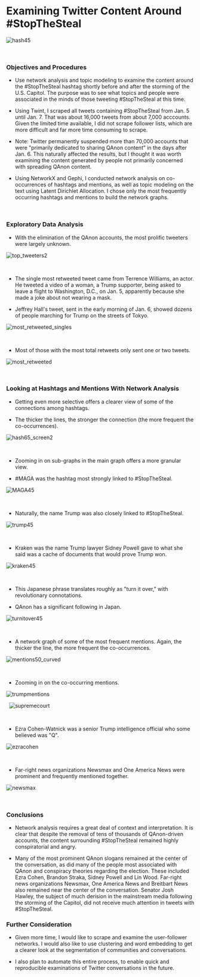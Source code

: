 # Examining Twitter Content Around #StopTheSteal


![hash45](https://user-images.githubusercontent.com/29707241/119089742-3f397b80-b9d0-11eb-979b-1a327f737211.png)

&nbsp;

### Objectives and Procedures

* Use network analysis and topic modeling to examine the content around the #StopTheSteal hashtag shortly before and after the storming of the U.S. Capitol. The purpose was to see what topics and people were associated in the minds of those tweeting #StopTheSteal at this time.

* Using Twint, I scraped all tweets containing #StopTheSteal from Jan. 5 until Jan. 7. That was about 16,000 tweets from about 7,000 acccounts. Given the limited time available, I did not scrape follower lists, which are more difficult and far more time consuming to scrape. 

* Note: Twitter permanently suspended more than 70,000 accounts that were "primarily dedicated to sharing QAnon content" in the days after Jan. 6. This naturally affected the results, but I thought it was worth examining the content generated by people not primarily concerned with spreading QAnon content.

* Using NetworkX and Gephi, I conducted network analysis on co-occurrences of hashtags and mentions, as well as topic modeling on the text using Latent Dirichlet Allocation. I chose only the most frequently occurring hashtags and mentions to build the network graphs.

&nbsp;
### Exploratory Data Analysis

* With the elimination of the QAnon accounts, the most prolific tweeters were largely unknown.

![top_tweeters2](https://user-images.githubusercontent.com/29707241/120519959-d9b69900-c398-11eb-88aa-884111191b43.png)

&nbsp;
* The single most retweeted tweet came from Terrence Williams, an actor. He tweeted a video of a woman, a Trump supporter, being asked to leave a flight to Washington, D.C., on Jan. 5, apparently because she made a joke about not wearing a mask. 

* Jeffrey Hall's tweet, sent in the early morning of Jan. 6, showed dozens of people marching for Trump on the streets of Tokyo.


![most_retweeted_singles](https://user-images.githubusercontent.com/29707241/120520270-35812200-c399-11eb-929c-38bc6e1f62dd.png)

&nbsp;

* Most of those with the most total retweets only sent one or two tweets. 

![most_retweeted](https://user-images.githubusercontent.com/29707241/120528069-a5df7180-c3a0-11eb-8cb3-56f1be76cd35.png)

&nbsp;




### Looking at Hashtags and Mentions With Network Analysis

* Getting even more selective offers a clearer view of some of the connections among hashtags. 

* The thicker the lines, the stronger the connection (the more frequent the co-occurrences).


![hash65_screen2](https://user-images.githubusercontent.com/29707241/119090099-c981df80-b9d0-11eb-8143-1fd7d973928a.png)


&nbsp;


* Zooming in on sub-graphs in the main graph offers a more granular view. 

* #MAGA was the hashtag most strongly linked to #StopTheSteal.

![MAGA45](https://user-images.githubusercontent.com/29707241/119091045-13b79080-b9d2-11eb-99e8-5083ba91af8b.png)


&nbsp;
* Naturally, the name Trump was also closely linked to #StopTheSteal.

![trump45](https://user-images.githubusercontent.com/29707241/119090241-ffbf5f00-b9d0-11eb-8a01-239a33b85c5f.png)


&nbsp;

* Kraken was the name Trump lawyer Sidney Powell gave to what she said was a cache of documents that would prove Trump won.

![kraken45](https://user-images.githubusercontent.com/29707241/119090291-106fd500-b9d1-11eb-9a83-aab7c397aa63.png)


&nbsp;

* This Japanese phrase translates roughly as "turn it over," with revolutionary connotations. 

* QAnon has a significant following in Japan.

![turnitover45](https://user-images.githubusercontent.com/29707241/119090368-2b424980-b9d1-11eb-9beb-2c9ba62527ca.png)


&nbsp;
* A network graph of some of the most frequent mentions. Again, the thicker the line, the more frequent the co-occurrences.


![mentions50_curved](https://user-images.githubusercontent.com/29707241/119090821-b6234400-b9d1-11eb-86dc-3b0bd3630351.png)

&nbsp;


* Zooming in on the co-occurring mentions.

![trumpmentions](https://user-images.githubusercontent.com/29707241/119091138-39449a00-b9d2-11eb-8f3f-ddf5bbb67be3.png)


&nbsp;
![supremecourt](https://user-images.githubusercontent.com/29707241/119091302-7741be00-b9d2-11eb-9bd0-7793ce394770.png)



&nbsp;
* Ezra Cohen-Watnick was a senior Trump intelligence official who some believed was "Q". 

![ezracohen](https://user-images.githubusercontent.com/29707241/119091162-42ce0200-b9d2-11eb-9a30-a59860b0b203.png)


&nbsp;
* Far-right news organizations Newsmax and One America News were prominent and frequently mentioned together.

![newsmax](https://user-images.githubusercontent.com/29707241/119091353-8a548e00-b9d2-11eb-8211-11dfd30b51d5.png)


&nbsp;


### Conclusions

* Network analysis requires a great deal of context and interpretation. It is clear that despite the removal of tens of thousands of QAnon-driven accounts, the content surrounding #StopTheSteal remained highly conspiratorial and angry. 

* Many of the most prominent QAnon slogans remained at the center of the conversation, as did many of the people most associated with QAnon and conspiracy theories regarding the election. These included Ezra Cohen, Brandon Straka, Sidney Powell and Lin Wood. Far-right news organizations Newsmax, One America News and Breitbart News also remained near the center of the conversation. Senator Josh Hawley, the subject of much derision in the mainstream media following the storming of the Capitol, did not receive much attention in tweets with #StopTheSteal. 

### Further Consideration

* Given more time, I would like to scrape and examine the user-follower networks. I would also like to use clustering and word embedding to get a clearer look at the segmentation of communities and conversations. 

* I also plan to automate this entire process, to enable quick and reproducible examinations of Twitter conversations in the future. 
